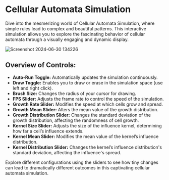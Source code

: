 # Cellular Automata Simulation

Dive into the mesmerizing world of Cellular Automata Simulation, where simple rules lead to complex and beautiful patterns. This interactive simulation allows you to explore the fascinating behavior of cellular automata through a visually engaging and dynamic display.

![Screenshot 2024-06-30 134226](https://github.com/jamesbray03/Artificial-Life/assets/47334864/bc28efb2-9cf2-4b50-a7f1-b71801f8abaf)

## Overview of Controls:
- **Auto-Run Toggle:** Automatically updates the simulation continuously.
- **Draw Toggle:** Enables you to draw or erase in the simulation space (use left and right click).
- **Brush Size:** Changes the radius of your cursor for drawing.
- **FPS Slider:** Adjusts the frame rate to control the speed of the simulation.
- **Growth Rate Slider:** Modifies the speed at which cells grow and spread.
- **Growth Mean Slider:** Alters the mean value of the growth distribution.
- **Growth Distribution Slider:** Changes the standard deviation of the growth distribution, affecting the randomness of cell growth.
- **Kernel Size Slider:** Adjusts the size of the influence kernel, determining how far a cell’s influence extends.
- **Kernel Mean Slider:** Modifies the mean value of the kernel’s influence distribution.
- **Kernel Distribution Slider:** Changes the kernel’s influence distribution's standard deviation, affecting the influence's spread.

Explore different configurations using the sliders to see how tiny changes can lead to dramatically different outcomes in this captivating cellular automata simulation.
